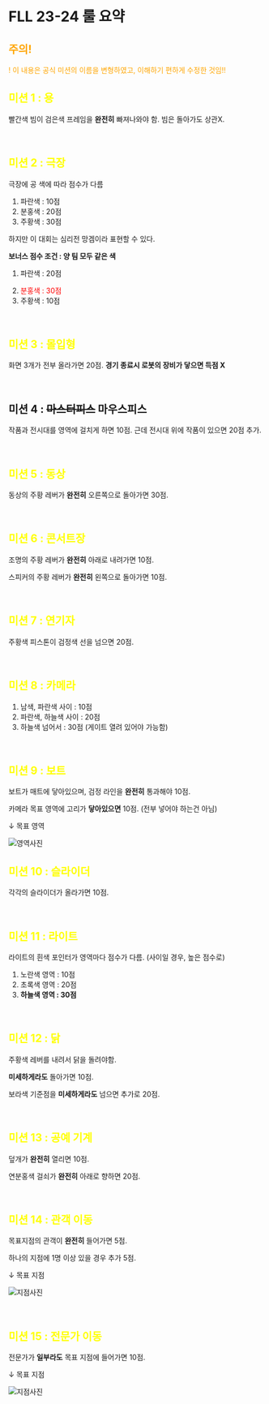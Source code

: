 # FLL 23-24 룰 요약

<h2 style="color:orange"> 주의! </h2>
<p style="color:orange">! 이 내용은 공식 미션의 이름을 변형하였고, 이해하기 편하게 수정한 것임!!</p>

<h2 style="color:yellow"> 미션 1 : 용 </h2>

빨간색 빔이 검은색 프레임을 **완전히** 빠져나와야 함. 빔은 돌아가도 상관X.

<br>

<h2 style="color:yellow"> 미션 2 : 극장 </h2>
극장에 공 색에 따라 점수가 다름

1. 파란색 : 10점
2. 분홍색 : 20점
3. 주황색 : 30점

하지만 이 대회는 심리전 망겜이라 표현할 수 있다.

<b>보너스 점수 조건 : 양 팀 모두 같은 색</b>

1. 파란색 : 20점
2. <p style="color:red; margin-bottom : 0px"> 분홍색 : 30점
3. 주황색 : 10점

<br>

<h2 style="color:yellow"> 미션 3 : 몰입형 </h2>

화면 3개가 전부 올라가면 20점. **경기 종료시 로봇의 장비가 닿으면 득점 X**

<br>

## 미션 4 : ~~마스터피스~~ 마우스피스

작품과 전시대를 영역에 걸치게 하면 10점. 근데 전시대 위에 작품이 있으면 20점 추가.

<br>

<h2 style="color:yellow"> 미션 5 : 동상 </h2>

동상의 주황 레버가 **완전히** 오른쪽으로 돌아가면 30점.

<br>

<h2 style="color:yellow"> 미션 6 : 콘서트장 </h2>

조명의 주황 레버가 **완전히** 아래로 내려가면 10점.

스피커의 주황 레버가 **완전히** 왼쪽으로 돌아가면 10점.

<br>

<h2 style="color:yellow"> 미션 7 : 연기자 </h2>

주황색 피스톤이 검정색 선을 넘으면 20점.

<br>

<h2 style="color:yellow"> 미션 8 : 카메라 </h2>

1. 남색, 파란색 사이 : 10점
2. 파란색, 하늘색 사이 : 20점
3. 하늘색 넘어서 : 30점 (게이트 열려 있어야 가능함)

<br>

<h2 style="color:yellow"> 미션 9 : 보트 </h2>

보트가 매트에 닿아있으며, 검정 라인을 **완전히** 통과해야 10점.

카메라 목표 영역에 고리가 **닿아있으면** 10점. (전부 넣어야 하는건 아님)

↓ 목표 영역

![영역사진](https://cdn.discordapp.com/attachments/1144647420454653954/1144647553233719296/image.png)

<h2 style="color:yellow"> 미션 10 : 슬라이더 </h2>

각각의 슬라이더가 올라가면 10점.

<br>

<h2 style="color:yellow"> 미션 11 : 라이트 </h2>

라이트의 흰색 포인터가 영역마다 점수가 다름. (사이일 경우, 높은 점수로)

1. 노란색 영역 : 10점
2. 초록색 영역 : 20점
3. **하늘색 영역 : 30점**

<br>

<h2 style="color:yellow"> 미션 12 : 닭 </h2>

주황색 레버를 내려서 닭을 돌려야함.

**미세하게라도** 돌아가면 10점.

보라색 기준점을 **미세하게라도** 넘으면 추가로 20점.

<br>

<h2 style="color:yellow"> 미션 13 : 공예 기계 </h2>

덮개가 **완전히** 열리면 10점.

연분홍색 걸쇠가 **완전히** 아래로 향하면 20점.

<br>

<h2 style="color:yellow"> 미션 14 : 관객 이동 </h2>

목표지점의 관객이 **완전히** 들어가면 5점.

하나의 지점에 1명 이상 있을 경우 추가 5점.

↓ 목표 지점

![지점사진](https://cdn.discordapp.com/attachments/1144647420454653954/1144650150325801173/image.png)

<br>

<h2 style="color:yellow"> 미션 15 : 전문가 이동 </h2>

전문가가 **일부라도** 목표 지점에 들어가면 10점.

↓ 목표 지점

![지점사진](https://cdn.discordapp.com/attachments/1144647420454653954/1144650643479470171/image.png)
